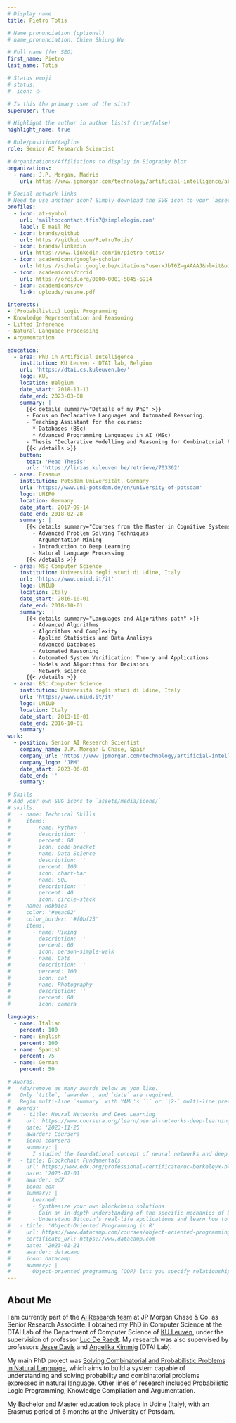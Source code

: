 ```yaml
---
# Display name
title: Pietro Totis

# Name pronunciation (optional)
# name_pronunciation: Chien Shiung Wu

# Full name (for SEO)
first_name: Pietro
last_name: Totis

# Status emoji
# status:
#  icon: ☕️

# Is this the primary user of the site?
superuser: true

# Highlight the author in author lists? (true/false)
highlight_name: true

# Role/position/tagline
role: Senior AI Research Scientist

# Organizations/Affiliations to display in Biography blox
organizations:
  - name: J.P. Morgan, Madrid 
    url: https://www.jpmorgan.com/technology/artificial-intelligence/about

# Social network links
# Need to use another icon? Simply download the SVG icon to your `assets/media/icons/` folder.
profiles:
  - icon: at-symbol
    url: 'mailto:contact.tfim7@simplelogin.com'
    label: E-mail Me
  - icon: brands/github
    url: https://github.com/PietroTotis/
  - icon: brands/linkedin
    url: https://www.linkedin.com/in/pietro-totis/
  - icon: academicons/google-scholar
    url: https://scholar.google.be/citations?user=JbT6Z-gAAAAJ&hl=it&oi=ao
  - icon: academicons/orcid
    url: https://orcid.org/0000-0001-5845-6914
  - icon: academicons/cv
    link: uploads/resume.pdf

interests:
- (Probabilistic) Logic Programming
- Knowledge Representation and Reasoning
- Lifted Inference
- Natural Language Processing
- Argumentation

education:
  - area: PhD in Artificial Intelligence
    institution: KU Leuven - DTAI lab, Belgium
    url: 'https://dtai.cs.kuleuven.be/'
    logo: KUL
    location: Belgium
    date_start: 2018-11-11
    date_end: 2023-03-08
    summary: |
      {{< details summary="Details of my PhD" >}}
      - Focus on Declarative Languages and Automated Reasoning.
      - Teaching Assistant for the courses:
        * Databases (BSc)
        * Advanced Programming Languages in AI (MSc)
      - Thesis "Declarative Modelling and Reasoning for Combinatorial Problem Solving and Argumentation under Uncertainty". 
      {{< /details >}}
    button:
      text: 'Read Thesis'
      url: 'https://lirias.kuleuven.be/retrieve/703362'
  - area: Erasmus
    institution: Potsdam Universität, Germany
    url: 'https://www.uni-potsdam.de/en/university-of-potsdam'
    logo: UNIPO
    location: Germany
    date_start: 2017-09-14
    date_end: 2018-02-28
    summary: |
      {{< details summary="Courses from the Master in Cognitive Systems" >}}
        - Advanced Problem Solving Techniques
        - Argumentation Mining
        - Introduction to Deep Learning
        - Natural Language Processing
      {{< /details >}}
  - area: MSc Computer Science
    institution: Università degli studi di Udine, Italy
    url: 'https://www.uniud.it/it'
    logo: UNIUD
    location: Italy
    date_start: 2016-10-01
    date_end: 2018-10-01
    summary:  |
      {{< details summary="Languages and Algorithms path" >}}
        - Advanced Algorithms
        - Algorithms and Complexity
        - Applied Statistics and Data Analisys 
        - Advanced Databases
        - Automated Reasoning
        - Automated System Verification: Theory and Applications
        - Models and Algorithms for Decisions 
        - Network science
      {{< /details >}}
  - area: BSc Computer Science
    institution: Università degli studi di Udine, Italy
    url: 'https://www.uniud.it/it'
    logo: UNIUD
    location: Italy
    date_start: 2013-10-01
    date_end: 2016-10-01
    summary:
work:
  - position: Senior AI Research Scientist
    company_name: J.P. Morgan & Chase, Spain
    company_url: 'https://www.jpmorgan.com/technology/artificial-intelligence/about'
    company_logo: 'JPM'
    date_start: 2023-06-01
    date_end: ''
    summary: 

# Skills
# Add your own SVG icons to `assets/media/icons/`
# skills:
#   - name: Technical Skills
#     items:
#       - name: Python
#         description: ''
#         percent: 80
#         icon: code-bracket
#       - name: Data Science
#         description: ''
#         percent: 100
#         icon: chart-bar
#       - name: SQL
#         description: ''
#         percent: 40
#         icon: circle-stack
#   - name: Hobbies
#     color: '#eeac02'
#     color_border: '#f0bf23'
#     items:
#       - name: Hiking
#         description: ''
#         percent: 60
#         icon: person-simple-walk
#       - name: Cats
#         description: ''
#         percent: 100
#         icon: cat
#       - name: Photography
#         description: ''
#         percent: 80
#         icon: camera

languages:
  - name: Italian
    percent: 100
  - name: English
    percent: 100
  - name: Spanish
    percent: 75
  - name: German
    percent: 50

# Awards.
#   Add/remove as many awards below as you like.
#   Only `title`, `awarder`, and `date` are required.
#   Begin multi-line `summary` with YAML's `|` or `|2-` multi-line prefix and indent 2 spaces below.
#  awards:
#    - title: Neural Networks and Deep Learning
#     url: https://www.coursera.org/learn/neural-networks-deep-learning
#     date: '2023-11-25'
#     awarder: Coursera
#     icon: coursera
#     summary: |
#       I studied the foundational concept of neural networks and deep learning. By the end, I was familiar with the significant technological trends driving the rise of deep learning; build, train, and apply fully connected deep neural networks; implement efficient (vectorized) neural networks; identify key parameters in a neural network’s architecture; and apply deep learning to your own applications.
#   - title: Blockchain Fundamentals
#     url: https://www.edx.org/professional-certificate/uc-berkeleyx-blockchain-fundamentals
#     date: '2023-07-01'
#     awarder: edX
#     icon: edx
#     summary: |
#       Learned:
#       - Synthesize your own blockchain solutions
#       - Gain an in-depth understanding of the specific mechanics of Bitcoin
#       - Understand Bitcoin’s real-life applications and learn how to attack and destroy Bitcoin, Ethereum, smart contracts and Dapps, and alternatives to Bitcoin’s Proof-of-Work consensus algorithm
#   - title: 'Object-Oriented Programming in R'
#     url: https://www.datacamp.com/courses/object-oriented-programming-with-s3-and-r6-in-r
#     certificate_url: https://www.datacamp.com
#     date: '2023-01-21'
#     awarder: datacamp
#     icon: datacamp
#     summary: |
#       Object-oriented programming (OOP) lets you specify relationships between functions and the objects that they can act on, helping you manage complexity in your code. This is an intermediate level course, providing an introduction to OOP, using the S3 and R6 systems. S3 is a great day-to-day R programming tool that simplifies some of the functions that you write. R6 is especially useful for industry-specific analyses, working with web APIs, and building GUIs.
---
```


## About Me

I am currently part of the [AI Research team](https://www.jpmorgan.com/technology/artificial-intelligence/about) at JP Morgan Chase & Co. as Senior Research Associate.
I obtained my PhD in Computer Science at the DTAI Lab of the Department of Computer Science of [KU Leuven](https://www.kuleuven.be/english/), under the supervision of professor [Luc De Raedt](https://people.cs.kuleuven.be/~luc.deraedt/). My research was also supervised by professors [Jesse Davis](https://people.cs.kuleuven.be/~jesse.davis/) and [Angelika Kimmig](https://www.cardiff.ac.uk/people/view/634329-kimmig-angelika) (DTAI Lab).

My main PhD project was [Solving Combinatorial and Probabilistic Problems in Natural Language](https://www.kuleuven.be/onderzoek/portaal/#/projecten/3E180082?lang=en&hl=en), which aims to build a system capable of understanding and solving probability and combinatorial problems expressed in natural language.
Other lines of research included Probabilistic Logic Programming, Knowledge Compilation and Argumentation.

My Bachelor and Master education took place in Udine (Italy), with an Erasmus period of 6 months at the University of Potsdam.

